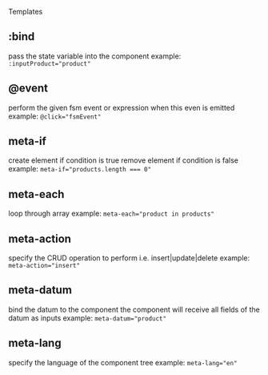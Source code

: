 Templates

:bind
---
pass the state variable into the component
example: `:inputProduct="product"`

@event
---
perform the given fsm event or expression when this even is emitted
example: `@click="fsmEvent"`

meta-if 
---
create element if condition is true
remove element if condition is false
example: `meta-if="products.length === 0"`

meta-each
---
loop through array
example: `meta-each="product in products"`

meta-action
---
specify the CRUD operation to perform i.e. insert|update|delete
example: `meta-action="insert"`

meta-datum
---
bind the datum to the component
the component will receive all fields of the datum as inputs
example: `meta-datum="product"`

meta-lang
---
specify the language of the component tree
example: `meta-lang="en"`
